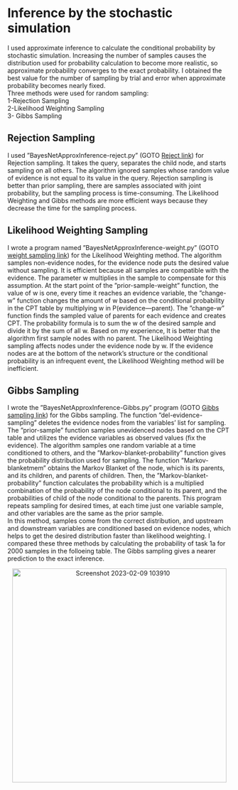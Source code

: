 # Inference by the stochastic simulation
I used approximate inference to calculate the conditional probability by stochastic simulation.
Increasing the number of samples causes the
distribution used for probability calculation to become more
realistic, so approximate probability converges to the exact
probability. I obtained the best value for the number of
sampling by trial and error when approximate probability
becomes nearly fixed. <br/>
Three methods were used for random sampling:<br/>
1-Rejection Sampling <br/>
2-Likelihood Weighting Sampling <br/>
3- Gibbs Sampling <br/>
## Rejection Sampling 
I used ”BayesNetApproxInference-reject.py” (GOTO [Reject link](https://github.com/Afsaneh-Karami/Artificial-intelligence/blob/main/Inference%20by%20stochastic%20simulation/BayesNetApproxInference_reject.py)) for Rejection sampling. It takes the query, separates the child node, and starts sampling on all others. The algorithm ignored samples
whose random value of evidence is not equal to its value in the
query. Rejection sampling is better than prior sampling, there
are samples associated with joint probability, but the sampling
process is time-consuming. The Likelihood Weighting and
Gibbs methods are more efficient ways because they decrease
the time for the sampling process.
## Likelihood Weighting Sampling
I wrote a program named ”BayesNetApproxInference-weight.py” (GOTO [weight sampling link](https://github.com/Afsaneh-Karami/Artificial-intelligence/blob/main/Inference%20by%20stochastic%20simulation/BayesNetApproxInference-weight.py)) for the Likelihood Weighting method. The algorithm samples non-evidence nodes, for the evidence node puts
the desired value without sampling. It is efficient because all
samples are compatible with the evidence. The parameter w
multiplies in the sample to compensate for this assumption.
At the start point of the ”prior-sample-weight” function, the
value of w is one, every time it reaches an evidence variable,
the ”change-w” function changes the amount of w based on
the conditional probability in the CPT table by multiplying
w in P(evidence—parent). The ”change-w” function finds the
sampled value of parents for each evidence and creates CPT.
The probability formula is to sum the w of the desired sample
and divide it by the sum of all w. Based on my experience, It
is better that the algorithm first sample nodes with no parent.
The Likelihood Weighting sampling affects nodes under the
evidence node by w. If the evidence nodes are at the bottom
of the network’s structure or the conditional probability is an
infrequent event, the Likelihood Weighting method will be
inefficient.
## Gibbs Sampling
I wrote the ”BayesNetApproxInference-Gibbs.py” program (GOTO [Gibbs sampling link](https://github.com/Afsaneh-Karami/Artificial-intelligence/blob/main/Inference%20by%20stochastic%20simulation/BayesNetApproxInference_Gibbs.py))
for the Gibbs sampling. The function ”del-evidence-sampling”
deletes the evidence nodes from the variables’ list for sampling. The ”prior-sample” function samples unevidenced nodes
based on the CPT table and utilizes the evidence variables
as observed values (fix the evidence). The algorithm samples
one random variable at a time conditioned to others, and the
”Markov-blanket-probability” function gives the probability
distribution used for sampling. The function ”Markov-blanketmem” obtains the Markov Blanket of the node, which is its
parents, and its children, and parents of children. Then, the
”Markov-blanket-probability” function calculates the probability which is a multiplied combination of the probability of the
node conditional to its parent, and the probabilities of child
of the node conditional to the parents. This program repeats
sampling for desired times, at each time just one variable
sample, and other variables are the same as the prior sample.<br/>
In this method, samples come from the correct distribution,
and upstream and downstream variables are conditioned based
on evidence nodes, which helps to get the desired distribution
faster than likelihood weighting.
I compared these three methods by calculating the probability
of task 1a for 2000 samples in the folloeing table. The Gibbs sampling
gives a nearer prediction to the exact inference.
<p align="center">
<img width="482" alt="Screenshot 2023-02-09 103910" src="https://user-images.githubusercontent.com/78735911/217789533-532169aa-742c-49ef-9d33-38ff5daa31b1.png">
</p>


